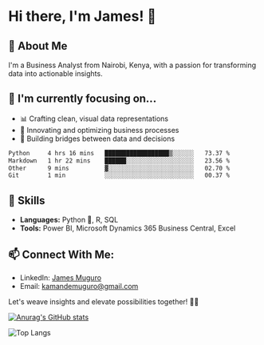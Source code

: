 # Hi there, I'm James! 👋

## 🚀 About Me
I'm a Business Analyst from Nairobi, Kenya, with a passion for transforming data into actionable insights.

## 🎯 I'm currently focusing on...
- 📊 Crafting clean, visual data representations
- 🔄 Innovating and optimizing business processes
- 🤝 Building bridges between data and decisions

<!--START_SECTION:waka-->

```txt
Python     4 hrs 16 mins   ██████████████████▒░░░░░░   73.37 %
Markdown   1 hr 22 mins    ██████░░░░░░░░░░░░░░░░░░░   23.56 %
Other      9 mins          ▓░░░░░░░░░░░░░░░░░░░░░░░░   02.70 %
Git        1 min           ░░░░░░░░░░░░░░░░░░░░░░░░░   00.37 %
```

<!--END_SECTION:waka-->

## 💼 Skills
- **Languages:** Python 🐍, R, SQL
- **Tools:** Power BI, Microsoft Dynamics 365 Business Central, Excel

## 📫 Connect With Me:
- LinkedIn: [James Muguro](https://www.linkedin.com/in/james-muguro/)
- Email: [kamandemuguro@gmail.com](mailto:kamandemuguro@gmail.com)

Let's weave insights and elevate possibilities together! 🚀✨

[![Anurag's GitHub stats](https://github-readme-stats.vercel.app/api?username=James-Muguro&show_icons=true&theme=radical&hide_rank=true)](https://github.com/James-Muguro)


![Top Langs](https://github-readme-stats.vercel.app/api/top-langs/?username=James-Muguro&hide_progress=true&layout=compact&langs_count=8)


<!--
**Kamande-254/Kamande-254** is a ✨ _special_ ✨ repository because its `README.md` (this file) appears on your GitHub profile.

Here are some ideas to get you started:

- 🔭 I’m currently working on ...
- 🌱 I’m currently learning ...
- 👯 I’m looking to collaborate on ...
- 🤔 I’m looking for help with ...
- 💬 Ask me about ...
- 📫 How to reach me: ...
- 😄 Pronouns: ...
- ⚡ Fun fact: ...
-->
